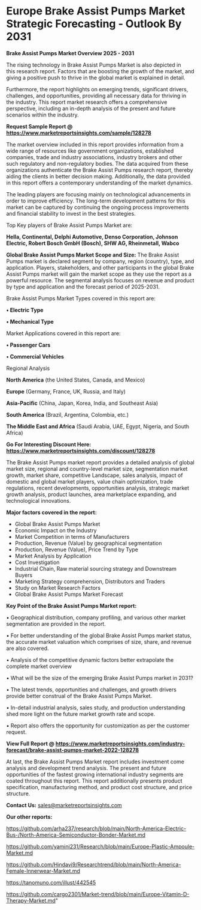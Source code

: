  # Europe Brake Assist Pumps Market Strategic Forecasting - Outlook By 2031

<Strong> Brake Assist Pumps Market Overview 2025 - 2031</strong>

The rising technology in Brake Assist Pumps Market is also depicted in this research report. Factors that are boosting the growth of the market, and giving a positive push to thrive in the global market is explained in detail.

Furthermore, the report highlights on emerging trends, significant drivers, challenges, and opportunities, providing all necessary data for thriving in the industry. This report market research offers a comprehensive perspective, including an in-depth analysis of the present and future scenarios within the industry.

<strong>Request Sample Report @ <a href=https://www.marketreportsinsights.com/sample/128278>https://www.marketreportsinsights.com/sample/128278</a></strong>

The market overview included in this report provides information from a wide range of resources like government organizations, established companies, trade and industry associations, industry brokers and other such regulatory and non-regulatory bodies. The data acquired from these organizations authenticate the Brake Assist Pumps research report, thereby aiding the clients in better decision making. Additionally, the data provided in this report offers a contemporary understanding of the market dynamics.

The leading players are focusing mainly on technological advancements in order to improve efficiency. The long-term development patterns for this market can be captured by continuing the ongoing process improvements and financial stability to invest in the best strategies.

Top Key players of Brake Assist Pumps Market are:

<strong>Hella, Continental, Delphi Automotive, Denso Corporation, Johnson Electric, Robert Bosch GmbH (Bosch), SHW AG, Rheinmetall, Wabco</strong>

<strong><b>Global Brake Assist Pumps Market Scope and Size:</b></strong>
The Brake Assist Pumps market is declared segment by company, region (country), type, and application. Players, stakeholders, and other participants in the global Brake Assist Pumps market will gain the market scope as they use the report as a powerful resource. The segmental analysis focuses on revenue and product by type and application and the forecast period of 2025-2031.

Brake Assist Pumps Market Types covered in this report are:

<strong>• Electric Type

• Mechanical Type</strong>

Market Applications covered in this report are:

<strong>• Passenger Cars

• Commercial Vehicles</strong> 

Regional Analysis

<strong>North America</strong> (the United States, Canada, and Mexico)

<strong>Europe</strong> (Germany, France, UK, Russia, and Italy)

<strong>Asia-Pacific</strong> (China, Japan, Korea, India, and Southeast Asia)

<strong>South America</strong> (Brazil, Argentina, Colombia, etc.)

<strong>The Middle East and Africa</strong> (Saudi Arabia, UAE, Egypt, Nigeria, and South Africa)

<strong>Go For Interesting Discount Here: <a href=https://www.marketreportsinsights.com/discount/128278>https://www.marketreportsinsights.com/discount/128278</a></strong>

The Brake Assist Pumps market report provides a detailed analysis of global market size, regional and country-level market size, segmentation market growth, market share, competitive Landscape, sales analysis, impact of domestic and global market players, value chain optimization, trade regulations, recent developments, opportunities analysis, strategic market growth analysis, product launches, area marketplace expanding, and technological innovations.

<strong><b>Major factors covered in the report:</b></strong>
<ul>
  <li>Global Brake Assist Pumps Market </li>
  <li>Economic Impact on the Industry</li>
  <li>Market Competition in terms of Manufacturers</li>
  <li>Production, Revenue (Value) by geographical segmentation</li>
  <li>Production, Revenue (Value), Price Trend by Type</li>
  <li>Market Analysis by Application</li>
  <li>Cost Investigation</li>
  <li>Industrial Chain, Raw material sourcing strategy and Downstream Buyers</li>
  <li>Marketing Strategy comprehension, Distributors and Traders</li>
  <li>Study on Market Research Factors</li>
  <li>Global Brake Assist Pumps Market Forecast</li>
</ul>

<strong><b>Key Point of the Brake Assist Pumps Market report:</b></strong>

• Geographical distribution, company profiling, and various other market segmentation are provided in the report.

• For better understanding of the global Brake Assist Pumps market status, the accurate market valuation which comprises of size, share, and revenue are also covered.

• Analysis of the competitive dynamic factors better extrapolate the complete market overview

• What will be the size of the emerging Brake Assist Pumps market in 2031?

• The latest trends, opportunities and challenges, and growth drivers provide better construal of the Brake Assist Pumps Market.

• In-detail industrial analysis, sales study, and production understanding shed more light on the future market growth rate and scope.

• Report also offers the opportunity for customization as per the customer request.

<strong><b>View Full Report @ <a href=https://www.marketreportsinsights.com/industry-forecast/brake-assist-pumps-market-2022-128278>https://www.marketreportsinsights.com/industry-forecast/brake-assist-pumps-market-2022-128278</a></b></strong>


At last, the Brake Assist Pumps Market report includes investment come analysis and development trend analysis. The present and future opportunities of the fastest growing international industry segments are coated throughout this report. This report additionally presents product specification, manufacturing method, and product cost structure, and price structure.

<strong>Contact Us:</strong>
sales@marketreportsinsights.com

<strong>Our other reports:</strong>

<a href=https://github.com/arha237/research/blob/main/North-America-Electric-Bus-/North-America-Semiconductor-Bonder-Market.md>https://github.com/arha237/research/blob/main/North-America-Electric-Bus-/North-America-Semiconductor-Bonder-Market.md</a>

<a href=https://github.com/yamini231/Research/blob/main/Europe-Plastic-Ampoule-Market.md>https://github.com/yamini231/Research/blob/main/Europe-Plastic-Ampoule-Market.md</a>

<a href=https://github.com/Hindavi9/Researchtrend/blob/main/North-America-Female-Innerwear-Market.md>https://github.com/Hindavi9/Researchtrend/blob/main/North-America-Female-Innerwear-Market.md</a>

<a href=https://tanomuno.com/illust/442545>https://tanomuno.com/illust/442545</a>

<a href=https://github.com/cargo2301/Market-trend/blob/main/Europe-Vitamin-D-Therapy-Market.md>https://github.com/cargo2301/Market-trend/blob/main/Europe-Vitamin-D-Therapy-Market.md</a>"
